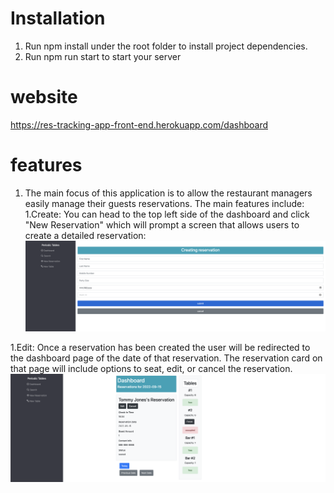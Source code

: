 # Installation

1. Run npm install under the root folder to install project dependencies.
1. Run npm run start to start your server

# website

https://res-tracking-app-front-end.herokuapp.com/dashboard

# features

1. The main focus of this application is to allow the restaurant managers easily manage their guests reservations. The main features include: 1.Create: You can head to the top left side of the dashboard and click "New Reservation" which will prompt a screen that allows users to create a detailed reservation:
![New reservation page](https://github.com/Oscarlosg/Restaurant-Tacking-App/blob/main/front-end/app-screenshots/new-reservation.png)

1.Edit: Once a reservation has been created the user will be redirected to the dashboard page of the date of that reservation. The reservation card on that page will include options to seat, edit, or cancel the reservation.
![dashboard page](https://github.com/Oscarlosg/Restaurant-Tacking-App/blob/main/front-end/app-screenshots/dashboard.png)
